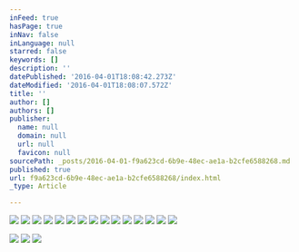 ```yaml
---
inFeed: true
hasPage: true
inNav: false
inLanguage: null
starred: false
keywords: []
description: ''
datePublished: '2016-04-01T18:08:42.273Z'
dateModified: '2016-04-01T18:08:07.572Z'
title: ''
author: []
authors: []
publisher:
  name: null
  domain: null
  url: null
  favicon: null
sourcePath: _posts/2016-04-01-f9a623cd-6b9e-48ec-ae1a-b2cfe6588268.md
published: true
url: f9a623cd-6b9e-48ec-ae1a-b2cfe6588268/index.html
_type: Article

---
```

![](https://the-grid-user-content.s3-us-west-2.amazonaws.com/d0bd745f-f530-430c-8adc-b5781e678935.jpg)
![](https://the-grid-user-content.s3-us-west-2.amazonaws.com/d7943173-0d3e-4f5e-98ce-00cd9dbd4cca.jpg)
![](https://the-grid-user-content.s3-us-west-2.amazonaws.com/8ec8c2d2-836b-46af-945d-d8b0f50b5c25.jpg)
![](https://the-grid-user-content.s3-us-west-2.amazonaws.com/c598219a-0428-4117-8475-2ed19c363e18.jpg)
![](https://the-grid-user-content.s3-us-west-2.amazonaws.com/3ddc2b4c-b57f-446b-8ded-b827e217c198.jpg)
![](https://the-grid-user-content.s3-us-west-2.amazonaws.com/bcfa6b65-fa69-4f61-88f9-49f00d8d6aac.jpg)
![](https://the-grid-user-content.s3-us-west-2.amazonaws.com/60c9499d-0598-4a91-901d-27d03484997d.jpg)
![](https://the-grid-user-content.s3-us-west-2.amazonaws.com/87a5ecef-e21c-482d-bb65-8fcb51c99651.jpg)
![](https://the-grid-user-content.s3-us-west-2.amazonaws.com/974518d5-cfb0-4ec5-805f-16e21a18e18a.jpg)
![](https://the-grid-user-content.s3-us-west-2.amazonaws.com/872e3837-921f-4197-b7c0-8b1dfaa0f13e.jpg)
![](https://the-grid-user-content.s3-us-west-2.amazonaws.com/22297b2d-b723-4f6f-bf98-a85af2e6197d.jpg)
![](https://the-grid-user-content.s3-us-west-2.amazonaws.com/ff0843d5-f59e-49b5-aaad-92a614fe3ce9.jpg)
![](https://the-grid-user-content.s3-us-west-2.amazonaws.com/15fb39da-dde8-46d0-a8b9-cc665a027a17.jpg)
![](https://the-grid-user-content.s3-us-west-2.amazonaws.com/4ed5cfb2-d214-4e1f-ab5b-be9d24c6a3be.jpg)
![](https://the-grid-user-content.s3-us-west-2.amazonaws.com/3f5760ac-9b93-4439-8846-a8b69bf27e04.jpg)

  
![](https://the-grid-user-content.s3-us-west-2.amazonaws.com/44bedaf3-3934-4850-aabc-1305ef7efb48.jpg)
![](https://the-grid-user-content.s3-us-west-2.amazonaws.com/a91c4bf0-4211-416d-a60d-fd59341e4d8e.jpg)
![](https://the-grid-user-content.s3-us-west-2.amazonaws.com/1ad4af21-5c37-44c5-bfbe-7634ee4e7677.jpg)